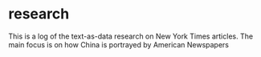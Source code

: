 # research

This is a log of the text-as-data research on New York Times articles. The main focus is on how China is portrayed by American Newspapers

